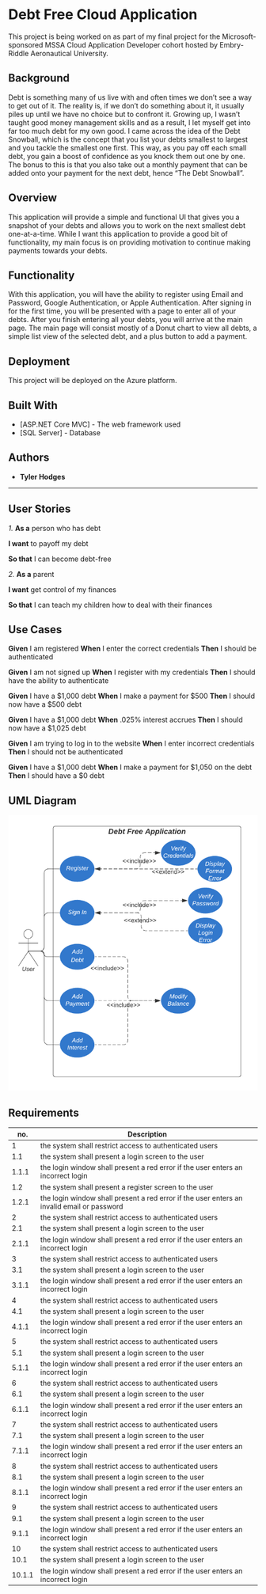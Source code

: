 # Debt Free Cloud Application

This project is being worked on as part of my final project for the Microsoft-sponsored MSSA Cloud Application Developer cohort hosted by Embry-Riddle Aeronautical University.

## Background

Debt is something many of us live with and often times we don’t see a way to get out of it. The reality is, if we don’t do something about it, it usually piles up until we have no choice but to confront it. Growing up, I wasn’t taught good money management skills and as a result, I let myself get into far too much debt for my own good. I came across the idea of the Debt Snowball, which is the concept that you list your debts smallest to largest and you tackle the smallest one first. This way, as you pay off each small debt, you gain a boost of confidence as you knock them out one by one. The bonus to this is that you also take out a monthly payment that can be added onto your payment for the next debt, hence “The Debt Snowball”. 

## Overview

This application will provide a simple and functional UI that gives you a snapshot of your debts and allows you to work on the next smallest debt one-at-a-time. While I want this application to provide a good bit of functionality, my main focus is on providing motivation to continue making payments towards your debts.

## Functionality

With this application, you will have the ability to register using Email and Password, Google Authentication, or Apple Authentication. After signing in for the first time, you will be presented with a page to enter all of your debts. After you finish entering all your debts, you will arrive at the main page. The main page will consist mostly of a Donut chart to view all debts, a simple list view of the selected debt, and a plus button to add a payment.

## Deployment

This project will be deployed on the Azure platform.

## Built With

* [ASP.NET Core MVC] - The web framework used
* [SQL Server] - Database

## Authors

* **Tyler Hodges**

--------------------------------------------------------------------------------------

## User Stories

*1.*
  __As a__ person who has debt

  __I want__ to payoff my debt

  __So that__ I can become debt-free
  
*2.*
  __As a__ parent

  __I want__ get control of my finances

  __So that__ I can teach my children how to deal with their finances

## Use Cases

__Given__ I am registered 
__When__ I enter the correct credentials
__Then__ I should be authenticated

__Given__ I am not signed up
__When__ I register with my credentials
__Then__ I should have the ability to authenticate

__Given__ I have a $1,000 debt
__When__ I make a payment for $500 
__Then__ I should now have a $500 debt

__Given__ I have a $1,000 debt
__When__ .025% interest accrues
__Then__ I should now have a $1,025 debt

__Given__ I am trying to log in to the website 
__When__ I enter incorrect credentials
__Then__ I should not be authenticated

__Given__ I have a $1,000 debt
__When__ I make a payment for $1,050 on the debt 
__Then__ I should have a $0 debt

## UML Diagram

![Image of UML Diagram](https://github.com/HedgeHodge/DebtFreeApplication/blob/master/UMLDiagram.png)

## Requirements

| no. | Description |
|-----|-------------|
|  1  | the system shall restrict access to authenticated users|
| 1.1 | the system shall present a login screen to the user|
| 1.1.1 | the login window shall present a red error if the user enters an incorrect login|
| 1.2 | the system shall present a register screen to the user|
| 1.2.1 | the login window shall present a red error if the user enters an invalid email or password|
|  2  | the system shall restrict access to authenticated users|
| 2.1 | the system shall present a login screen to the user|
| 2.1.1 | the login window shall present a red error if the user enters an incorrect login| 
|  3  | the system shall restrict access to authenticated users|
| 3.1 | the system shall present a login screen to the user|
| 3.1.1 | the login window shall present a red error if the user enters an incorrect login| 
|  4  | the system shall restrict access to authenticated users|
| 4.1 | the system shall present a login screen to the user|
| 4.1.1 | the login window shall present a red error if the user enters an incorrect login| 
|  5  | the system shall restrict access to authenticated users|
| 5.1 | the system shall present a login screen to the user|
| 5.1.1 | the login window shall present a red error if the user enters an incorrect login| 
|  6  | the system shall restrict access to authenticated users|
| 6.1 | the system shall present a login screen to the user|
| 6.1.1 | the login window shall present a red error if the user enters an incorrect login| 
|  7  | the system shall restrict access to authenticated users|
| 7.1 | the system shall present a login screen to the user|
| 7.1.1 | the login window shall present a red error if the user enters an incorrect login| 
|  8  | the system shall restrict access to authenticated users|
| 8.1 | the system shall present a login screen to the user|
| 8.1.1 | the login window shall present a red error if the user enters an incorrect login| 
|  9  | the system shall restrict access to authenticated users|
| 9.1 | the system shall present a login screen to the user|
| 9.1.1 | the login window shall present a red error if the user enters an incorrect login| 
|  10  | the system shall restrict access to authenticated users|
| 10.1 | the system shall present a login screen to the user|
| 10.1.1 | the login window shall present a red error if the user enters an incorrect login| 
